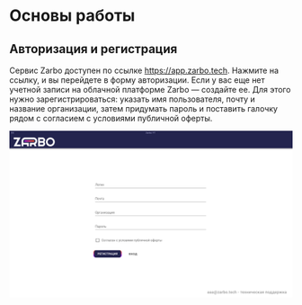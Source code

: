 # Основы работы

## Авторизация и регистрация
Сервис Zarbo доступен по ссылке https://app.zarbo.tech. Нажмите на ссылку, и вы перейдете в форму авторизации. 
Если у вас еще нет учетной записи на облачной платформе Zarbo — создайте ее. Для этого нужно зарегистрироваться: указать имя пользователя, почту и название организации, затем придумать пароль и поставить галочку рядом с согласием с условиями публичной оферты. 

![Форма регистрации](./img/reg.png)